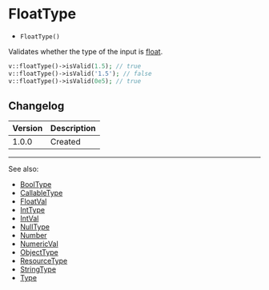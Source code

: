 # FloatType

- `FloatType()`

Validates whether the type of the input is [float](http://php.net/types.float).

```php
v::floatType()->isValid(1.5); // true
v::floatType()->isValid('1.5'); // false
v::floatType()->isValid(0e5); // true
```

## Changelog

Version | Description
--------|-------------
  1.0.0 | Created

***
See also:

- [BoolType](BoolType.md)
- [CallableType](CallableType.md)
- [FloatVal](FloatVal.md)
- [IntType](IntType.md)
- [IntVal](IntVal.md)
- [NullType](NullType.md)
- [Number](Number.md)
- [NumericVal](NumericVal.md)
- [ObjectType](ObjectType.md)
- [ResourceType](ResourceType.md)
- [StringType](StringType.md)
- [Type](Type.md)

